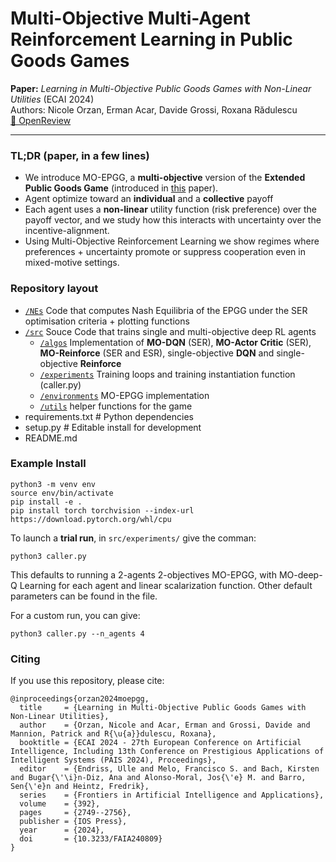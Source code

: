 # Multi-Objective Multi-Agent Reinforcement Learning in Public Goods Games

**Paper:** *Learning in Multi-Objective Public Goods Games with Non-Linear Utilities* (ECAI 2024)  
Authors: Nicole Orzan, Erman Acar, Davide Grossi, Roxana Rădulescu  
[📄 OpenReview](https://openreview.net/forum?id=1GXIiEo9wj)

---

### TL;DR (paper, in a few lines)

- We introduce MO-EPGG, a **multi-objective** version of the **Extended Public Goods Game** (introduced in [this](https://link.springer.com/article/10.1007/s00521-024-10530-6) paper).
- Agent optimize toward an **individual** and a **collective** payoff
- Each agent uses a **non-linear** utility function (risk preference) over the payoff vector, and we study how this interacts with uncertainty over the incentive-alignment. 
- Using Multi-Objective Reinforcement Learning we show regimes where preferences + uncertainty promote or suppress cooperation even in mixed-motive settings. 

### Repository layout

- [`/NEs`](NEs) Code that computes Nash Equilibria of the EPGG under the SER optimisation criteria + plotting functions
- [`/src`](src) Souce Code that trains single and multi-objective deep RL agents
    - [`/algos`](algos) Implementation of **MO-DQN** (SER), **MO-Actor Critic** (SER), **MO-Reinforce** (SER and ESR), single-objective **DQN** and single-objective **Reinforce**
    - [`/experiments`](experiments) Training loops and training instantiation function (caller.py)
    - [`/environments`](environments) MO-EPGG implementation
    - [`/utils`](utils) helper functions for the game
- requirements.txt # Python dependencies
- setup.py # Editable install for development
- README.md

### Example Install

```
python3 -m venv env
source env/bin/activate
pip install -e .
pip install torch torchvision --index-url https://download.pytorch.org/whl/cpu
```

To launch a **trial run**, in `src/experiments/` give the comman:

```
python3 caller.py
```
This defaults to running a 2-agents 2-objectives MO-EPGG, with MO-deep-Q Learning for each agent and linear scalarization function. Other default parameters can be found in the file.

For a custom run, you can give:

```
python3 caller.py --n_agents 4 
```

### Citing

If you use this repository, please cite:

```
@inproceedings{orzan2024moepgg,
  title     = {Learning in Multi-Objective Public Goods Games with Non-Linear Utilities},
  author    = {Orzan, Nicole and Acar, Erman and Grossi, Davide and Mannion, Patrick and R{\u{a}}dulescu, Roxana},
  booktitle = {ECAI 2024 - 27th European Conference on Artificial Intelligence, Including 13th Conference on Prestigious Applications of Intelligent Systems (PAIS 2024), Proceedings},
  editor    = {Endriss, Ulle and Melo, Francisco S. and Bach, Kirsten and Bugar{\'\i}n-Diz, Ana and Alonso-Moral, Jos{\'e} M. and Barro, Sen{\'e}n and Heintz, Fredrik},
  series    = {Frontiers in Artificial Intelligence and Applications},
  volume    = {392},
  pages     = {2749--2756},
  publisher = {IOS Press},
  year      = {2024},
  doi       = {10.3233/FAIA240809}
}

```
